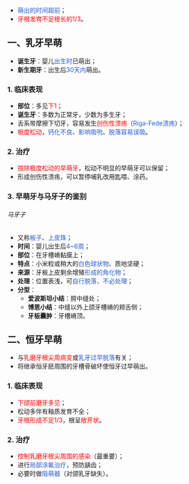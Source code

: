 * <font color="#245bdb">萌出的时间超前</font>；
* <font color="#ff0000">牙根发育不足根长的1/3</font>。
## 一、乳牙早萌
* **诞生牙**：婴儿<font color="#245bdb">出生时</font>已萌出；
* **新生期牙**：出生后<font color="#245bdb">30天内</font>萌出。
### 1. 临床表现
* **部位**：多见<font color="#ff0000">下1</font>；
* **诞生牙**：多数为正常牙，少数为多生牙；
* 舌系带摩擦下切牙，容易发生<font color="#ff0000">创伤性溃疡</font>（<font color="#245bdb">Riga-Fede溃疡</font>）；
* <font color="#ff0000">极度松动</font>，<font color="#245bdb">钙化不良</font>、<font color="#245bdb">影响吸吮</font>、<font color="#245bdb">脱落容易误吸</font>。
### 2. 治疗
* <font color="#ff0000">拔除极度松动的早萌牙</font>，松动不明显的早萌牙可以保留；
* 形成创伤性溃疡，可以暂停哺乳改用匙喂、涂药。
### 3. 早萌牙与马牙子的鉴别
###### 马牙子
* 又称<font color="#245bdb">板子</font>、<font color="#245bdb">上皮珠</font>；
* **时间**：婴儿出生后<font color="#245bdb">4~6周</font>；
* **部位**：在牙槽嵴黏膜上；
* **特点**：小米粒或稍大的<font color="#245bdb">白色球状物</font>、质地坚硬；
* **来源**：牙板上皮剩余增殖<font color="#245bdb">形成的角化物</font>；
* **处理**：位置表浅，可<font color="#245bdb">自行脱落，不必处理</font>；
* **分型**：
	* **爱波斯坦小结**：腭中缝处；
	* **博恩小结**：中缝以外上颌牙槽嵴的颊舌侧；
	* **牙板囊肿**：牙槽嵴顶。

## 二、恒牙早萌
* 与<font color="#ff0000">乳磨牙根尖周病变</font>或<font color="#245bdb">乳牙过早脱落</font>有关；
* 将继承恒牙胚周围的牙槽骨破坏使恒牙过早萌出。
### 1. 临床表现
* <font color="#ff0000">下颌前磨牙多见</font>；
* 松动多伴有釉质发育不全；
* <font color="#ff0000">牙根形成不足1/3</font>，根呈<font color="#ff0000">敞开状</font>。
### 2. 治疗
* <font color="#ff0000">控制乳磨牙根尖周围的感染</font>（最重要）；
* 进行<font color="#245bdb">局部涂氟治疗</font>，预防龋齿；
* 必要时做<font color="#245bdb">阻萌器</font>（对颌乳牙缺失）。



